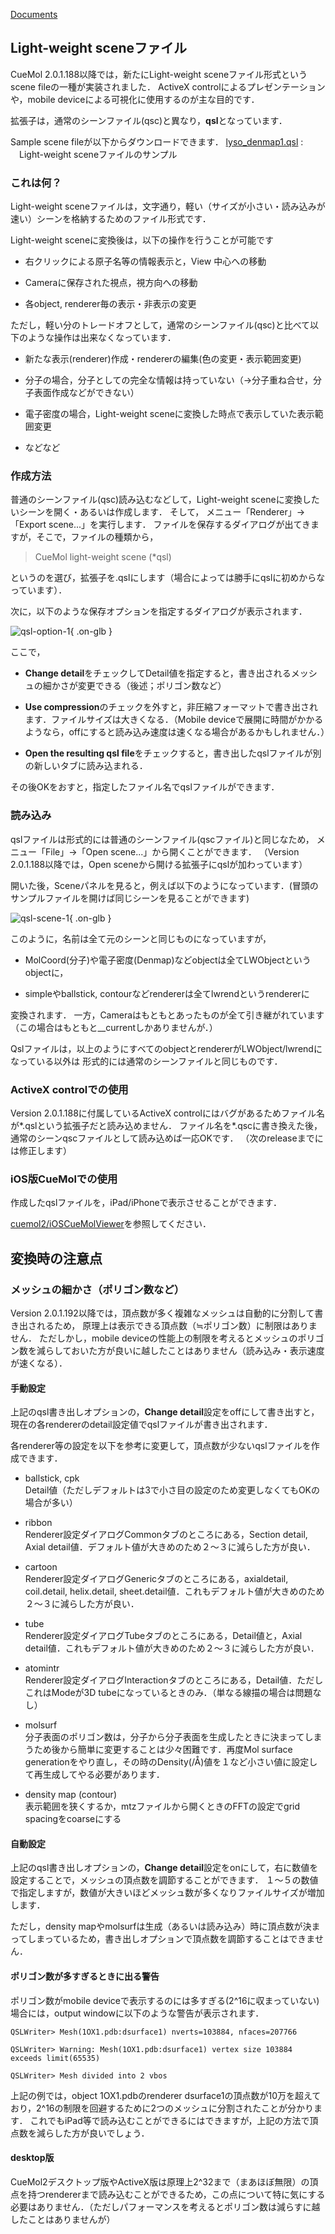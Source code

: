 [Documents](../../Documents)
## Light-weight sceneファイル
CueMol 2.0.1.188以降では，新たにLight-weight sceneファイル形式というscene fileの一種が実装されました．
ActiveX controlによるプレゼンテーションや，mobile deviceによる可視化に使用するのが主な目的です．

拡張子は，通常のシーンファイル(qsc)と異なり，**qsl**となっています．

Sample scene fileが以下からダウンロードできます．
[lyso_denmap1.qsl](http://downloads.sourceforge.net/project/cuemol/sample-files/2.0.1.188/lyso_denmap1.qsl)
:   　Light-weight sceneファイルのサンプル


### これは何？
Light-weight sceneファイルは，文字通り，軽い（サイズが小さい・読み込みが速い）シーンを格納するためのファイル形式です．

Light-weight sceneに変換後は，以下の操作を行うことが可能です

-  右クリックによる原子名等の情報表示と，View 中心への移動

-  Cameraに保存された視点，視方向への移動

-  各object, renderer毎の表示・非表示の変更


ただし，軽い分のトレードオフとして，通常のシーンファイル(qsc)と比べて以下のような操作は出来なくなっています．

-  新たな表示(renderer)作成・rendererの編集(色の変更・表示範囲変更)

-  分子の場合，分子としての完全な情報は持っていない（→分子重ね合せ，分子表面作成などができない）<br />

-  電子密度の場合，Light-weight sceneに変換した時点で表示していた表示範囲変更

-  などなど


### 作成方法
普通のシーンファイル(qsc)読み込むなどして，Light-weight sceneに変換したいシーンを開く・あるいは作成します．
そして，
メニュー「Renderer」→「Export scene...」を実行します．
ファイルを保存するダイアログが出てきますが，そこで，ファイルの種類から，

> CueMol light-weight scene (*qsl)

というのを選び，拡張子を.qslにします（場合によっては勝手にqslに初めからなっています）．

次に，以下のような保存オプションを指定するダイアログが表示されます．

![qsl-option-1](../../assets/images/cuemol2/LightWeightScene/qsl-option-1.png){ .on-glb }

ここで，

-  **Change detail**をチェックしてDetail値を指定すると，書き出されるメッシュの細かさが変更できる（後述；ポリゴン数など）

-  **Use compression**のチェックを外すと，非圧縮フォーマットで書き出されます．ファイルサイズは大きくなる．（Mobile deviceで展開に時間がかかるようなら，offにすると読み込み速度は速くなる場合があるかもしれません．）

-  **Open the resulting qsl file**をチェックすると，書き出したqslファイルが別の新しいタブに読み込まれる．

その後OKをおすと，指定したファイル名でqslファイルができます．

### 読み込み
qslファイルは形式的には普通のシーンファイル(qscファイル)と同じなため，
メニュー「File」→「Open scene...」から開くことができます．
（Version 2.0.1.188以降では，Open sceneから開ける拡張子にqslが加わっています）

開いた後，Sceneパネルを見ると，例えば以下のようになっています．(冒頭のサンプルファイルを開けば同じシーンを見ることができます)

![qsl-scene-1](../../assets/images/cuemol2/LightWeightScene/qsl-scene-1.png){ .on-glb }

このように，名前は全て元のシーンと同じものになっていますが，

-  MolCoord(分子)や電子密度(Denmap)などobjectは全てLWObjectというobjectに，

-  simpleやballstick, contourなどrendererは全てlwrendというrendererに

変換されます．
一方，Cameraはもともとあったものが全て引き継がれています（この場合はもともと__currentしかありませんが．）

Qslファイルは，以上のようにすべてのobjectとrendererがLWObject/lwrendになっている以外は
形式的には通常のシーンファイルと同じものです．

### ActiveX controlでの使用
Version 2.0.1.188に付属しているActiveX controlにはバグがあるためファイル名が*.qslという拡張子だと読み込めません．
ファイル名を*.qscに書き換えた後，通常のシーンqscファイルとして読み込めば一応OKです．
（次のreleaseまでには修正します）

### iOS版CueMolでの使用

作成したqslファイルを，iPad/iPhoneで表示させることができます．

[cuemol2/iOSCueMolViewer](../../cuemol2/iOSCueMolViewer)を参照してください．

## 変換時の注意点
### メッシュの細かさ（ポリゴン数など）

Version 2.0.1.192以降では，頂点数が多く複雑なメッシュは自動的に分割して書き出されるため，
原理上は表示できる頂点数（≒ポリゴン数）に制限はありません．
ただしかし，mobile deviceの性能上の制限を考えるとメッシュのポリゴン数を減らしておいた方が良いに越したことはありません（読み込み・表示速度が速くなる）．

#### 手動設定

上記のqsl書き出しオプションの，**Change detail**設定をoffにして書き出すと，
現在の各rendererのdetail設定値でqslファイルが書き出されます．

各renderer等の設定を以下を参考に変更して，頂点数が少ないqslファイルを作成できます．


-  ballstick, cpk<br />
Detail値（ただしデフォルトは3で小さ目の設定のため変更しなくてもOKの場合が多い）

-  ribbon<br />
Renderer設定ダイアログCommonタブのところにある，Section detail, Axial detail値．デフォルト値が大きめのため２〜３に減らした方が良い．

-  cartoon<br />
Renderer設定ダイアログGenericタブのところにある，axialdetail, coil.detail, helix.detail, sheet.detail値．これもデフォルト値が大きめのため２〜３に減らした方が良い．

-  tube<br />
Renderer設定ダイアログTubeタブのところにある，Detail値と，Axial detail値．これもデフォルト値が大きめのため２〜３に減らした方が良い．

-  atomintr<br />
Renderer設定ダイアログInteractionタブのところにある，Detail値．ただしこれはModeが3D tubeになっているときのみ．（単なる線描の場合は問題なし）

-  molsurf<br />
分子表面のポリゴン数は，分子から分子表面を生成したときに決まってしまうため後から簡単に変更することは少々困難です．再度Mol surface generationをやり直し，その時のDensity(/Å)値を１など小さい値に設定して再生成してやる必要があります．

-  density map (contour)<br />
表示範囲を狭くするか，mtzファイルから開くときのFFTの設定でgrid spacingをcoarseにする

#### 自動設定
上記のqsl書き出しオプションの，**Change detail**設定をonにして，右に数値を設定することで，メッシュの頂点数を調節することができます．
１〜５の数値で指定しますが，数値が大きいほどメッシュ数が多くなりファイルサイズが増加します．

ただし，density mapやmolsurfは生成（あるいは読み込み）時に頂点数が決まってしまっているため，書き出しオプションで頂点数を調節することはできません．





#### ポリゴン数が多すぎるときに出る警告
ポリゴン数がmobile deviceで表示するのには多すぎる(2^16に収まっていない)場合には，output windowに以下のような警告が表示されます．
```
QSLWriter> Mesh(1OX1.pdb:dsurface1) nverts=103884, nfaces=207766
```
```
QSLWriter> Warning: Mesh(1OX1.pdb:dsurface1) vertex size 103884 exceeds limit(65535)
```
```
QSLWriter> Mesh divided into 2 vbos
```

上記の例では，object 1OX1.pdbのrenderer dsurface1の頂点数が10万を超えており，2^16の制限を回避するために2つのメッシュに分割されたことが分かります．
これでもiPad等で読み込むことができるにはできますが，上記の方法で頂点数を減らした方が良いでしょう．
#### desktop版
CueMol2デスクトップ版やActiveX版は原理上2^32まで（まあほぼ無限）の頂点を持つrendererまで読み込むことができるため，この点について特に気にする必要はありません．（ただしパフォーマンスを考えるとポリゴン数は減らすに越したことはありませんが）
